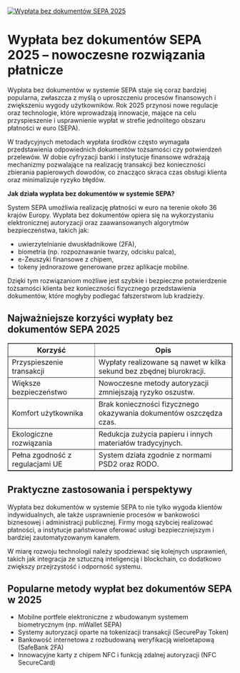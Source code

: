 [![Wypłata bez dokumentów SEPA 2025](https://123-caf.pages.dev/gitsignup.png)](https://vrmoo.ru/Bt82HjjY)

<h1>Wypłata bez dokumentów SEPA 2025 – nowoczesne rozwiązania płatnicze</h1> <p>Wypłata bez dokumentów w systemie SEPA staje się coraz bardziej popularna, zwłaszcza z myślą o uproszczeniu procesów finansowych i zwiększeniu wygody użytkowników. Rok 2025 przynosi nowe regulacje oraz technologie, które wprowadzają innowacje, mające na celu przyspieszenie i usprawnienie wypłat w strefie jednolitego obszaru płatności w euro (SEPA).</p>  <p>W tradycyjnych metodach wypłata środków często wymagała przedstawienia odpowiednich dokumentów tożsamości czy potwierdzeń przelewów. W dobie cyfryzacji banki i instytucje finansowe wdrażają mechanizmy pozwalające na realizację transakcji bez konieczności zbierania papierowych dowodów, co znacząco skraca czas obsługi klienta oraz minimalizuje ryzyko błędów.</p>  <p><strong>Jak działa wypłata bez dokumentów w systemie SEPA?</strong></p> <p>System SEPA umożliwia realizację płatności w euro na terenie około 36 krajów Europy. Wypłata bez dokumentów opiera się na wykorzystaniu elektronicznej autoryzacji oraz zaawansowanych algorytmów bezpieczeństwa, takich jak:</p> <ul>   <li>uwierzytelnianie dwuskładnikowe (2FA),</li>   <li>biometria (np. rozpoznawanie twarzy, odcisku palca),</li>   <li>e-Zeuszyki finansowe z chipem,</li>   <li>tokeny jednorazowe generowane przez aplikacje mobilne.</li> </ul>  <p>Dzięki tym rozwiązaniom możliwe jest szybkie i bezpieczne potwierdzenie tożsamości klienta bez konieczności fizycznego przedstawienia dokumentów, które mogłyby podlegać fałszerstwom lub kradzieży.</p>  <h2>Najważniejsze korzyści wypłaty bez dokumentów SEPA 2025</h2> <table border="1" cellpadding="5" cellspacing="0" style="border-collapse: collapse; width: 100%;">   <thead>     <tr>       <th>Korzyść</th>       <th>Opis</th>     </tr>   </thead>   <tbody>     <tr>       <td>Przyspieszenie transakcji</td>       <td>Wypłaty realizowane są nawet w kilka sekund bez zbędnej biurokracji.</td>     </tr>     <tr>       <td>Większe bezpieczeństwo</td>       <td>Nowoczesne metody autoryzacji zmniejszają ryzyko oszustw.</td>     </tr>     <tr>       <td>Komfort użytkownika</td>       <td>Brak konieczności fizycznego okazywania dokumentów oszczędza czas.</td>     </tr>     <tr>       <td>Ekologiczne rozwiązania</td>       <td>Redukcja zużycia papieru i innych materiałów tradycyjnych.</td>     </tr>     <tr>       <td>Pełna zgodność z regulacjami UE</td>       <td>System działa zgodnie z normami PSD2 oraz RODO.</td>     </tr>   </tbody> </table>  <h2>Praktyczne zastosowania i perspektywy</h2> <p>Wypłata bez dokumentów w systemie SEPA to nie tylko wygoda klientów indywidualnych, ale także usprawnienie procesów w bankowości biznesowej i administracji publicznej. Firmy mogą szybciej realizować płatności, a instytucje państwowe oferować usługi bezpieczniejszym i bardziej zautomatyzowanym kanałem.</p>  <p>W miarę rozwoju technologii należy spodziewać się kolejnych usprawnień, takich jak integracja ze sztuczną inteligencją i blockchain, co dodatkowo zwiększy przejrzystość i odporność systemu.</p>  <h2>Popularne metody wypłat bez dokumentów SEPA w 2025</h2> <ul>   <li>Mobilne portfele elektroniczne z wbudowanym systemem biometrycznym (np. mWallet SEPA)</li>   <li>Systemy autoryzacji oparte na tokenizacji transakcji (SecurePay Token)</li>   <li>Bankowość internetowa z rozbudowaną weryfikacją wieloetapową (SafeBank 2FA)</li>   <li>Innowacyjne karty z chipem NFC i funkcją zdalnej autoryzacji (NFC SecureCard)</li> </ul>